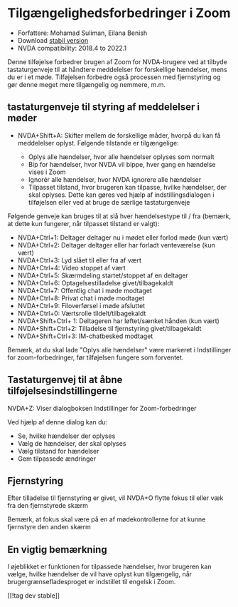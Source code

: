 # Tilgængelighedsforbedringer i Zoom #

* Forfattere: Mohamad Suliman, Eilana Benish
* Download [stabil version][1]
* NVDA compatibility: 2018.4 to 2022.1

Denne tilføjelse forbedrer brugen af Zoom for NVDA-brugere ved at tilbyde
tastaturgenveje til at håndtere meddelelser for forskellige hændelser, mens
du er i et møde. Tilføjelsen forbedre også processen med fjernstyring og gør
denne meget mere tilgængelig og nemmere, m.m.

## tastaturgenveje til styring af meddelelser i møder

* NVDA+Shift+A: Skifter mellem de forskellige måder, hvorpå du kan få
  meddelelser oplyst. Følgende tilstande er tilgængelige:

    * Oplys alle hændelser, hvor alle hændelser oplyses som normalt
    * Bip for hændelser, hvor NVDA vil bippe, hver gang en hændelse vises i
      Zoom
    * Ignorér alle hændelser, hvor NVDA ignorere alle hændelser
    * Tilpasset tilstand, hvor brugeren kan tilpasse, hvilke hændelser, der
      skal oplyses. Dette kan gøres ved hjælp af indstillingsdialogen i
      tilføjelsen eller ved at bruge de særlige tastaturgenveje

Følgende genveje kan bruges til at slå hver hændelsestype til / fra (bemærk,
at dette kun fungerer, når tilpasset tilstand er valgt):

* NVDA+Ctrl+1: Deltager deltager nu i mødet eller forlod møde (kun vært)
* NVDA+Ctrl+2: Deltager deltager eller har forladt venteværelse (kun vært)
* NVDA+Ctrl+3: Lyd slået til eller fra af vært
* NVDA+Ctrl+4: Video stoppet af vært
* NVDA+Ctrl+5: Skærmdeling startet/stoppet af en deltager
* NVDA+Ctrl+6: Optagelsestilladelse givet/tilbagekaldt
* NVDA+Ctrl+7: Offentlig chat i møde modtaget
* NVDA+Ctrl+8: Privat chat i møde modtaget
* NVDA+Ctrl+9: Filoverførsel i møde afsluttet
* NVDA+Ctrl+0: Værtsrolle tildelt/tilbagekaldt
* NVDA+Shift+Ctrl+ 1: Deltageren har løftet/sænket hånden (kun vært)
* NVDA+Shift+Ctrl+2: Tilladelse til fjernstyring givet/tilbagekaldt
* NVDA+Shift+Ctrl+3: IM-chatbesked modtaget


Bemærk, at du skal lade "Oplys alle hændelser" være markeret i Indstillinger
for zoom-forbedringer, før tilføjelsen fungere som forventet.

## Tastaturgenvej til at åbne tilføjelsesindstillingerne

NVDA+Z: Viser dialogboksen Indstillinger for Zoom-forbedringer

Ved hjælp af denne dialog kan du:

* Se, hvilke hændelser der oplyses
* Vælg de hændelser, der skal oplyses
* Vælg tilstand for hændelser
* Gem tilpassede ændringer

## Fjernstyring

Efter tilladelse til fjernstyring er givet, vil NVDA+O flytte fokus til
eller væk fra den fjernstyrede skærm

Bemærk, at fokus skal være på en af mødekontrollerne for at kunne fjernstyre
den anden skærm

## En vigtig bemærkning

I øjeblikket er funktionen for tilpassede hændelser, hvor brugeren kan
vælge, hvilke hændelser de vil have oplyst kun tilgængelig, når
brugergrænsefladesproget er indstillet til engelsk i Zoom.

[[!tag dev stable]]

[1]: https://www.nvaccess.org/addonStore/legacy?file=zoomEnhancements
